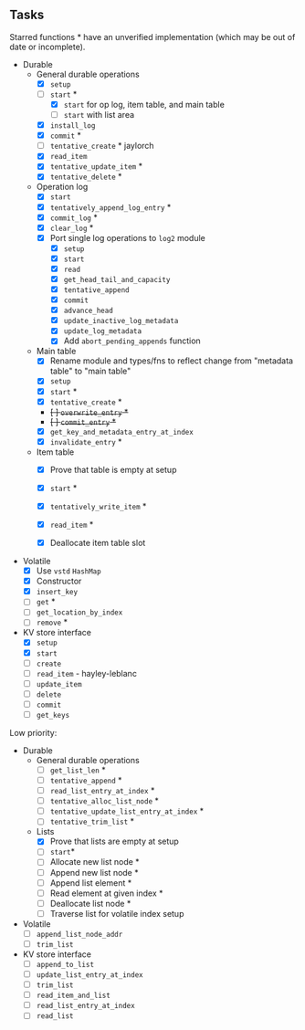 ## Tasks

Starred functions * have an unverified implementation (which may be out of date or incomplete).


- Durable
    - General durable operations
        - [x] `setup`
        - [ ] `start` * 
          - [x] `start` for op log, item table, and main table
          - [ ] `start` with list area
        - [x] `install_log`
        - [x] `commit` * 
        - [ ] `tentative_create` * jaylorch
        - [x] `read_item` 
        - [x] `tentative_update_item` *
        - [x] `tentative_delete` * 
        
    - Operation log
        - [x] `start`
        - [x] `tentatively_append_log_entry` *
        - [x] `commit_log` * 
        - [x] `clear_log` * 
        - [x] Port single log operations to `log2` module 
            - [x] `setup`
            - [x] `start` 
            - [x] `read`
            - [x] `get_head_tail_and_capacity`
            - [x] `tentative_append`
            - [x] `commit`
            - [x] `advance_head`
            - [x] `update_inactive_log_metadata`
            - [x] `update_log_metadata`
            - [x] Add `abort_pending_appends` function
    - Main table 
        - [x] Rename module and types/fns to reflect change from "metadata table" to "main table" 
        - [x] `setup`
        - [x] `start` *
        - [x] `tentative_create` *
        - ~~[ ] `overwrite_entry` *~~
        - ~~[ ] `commit_entry` *~~
        - [x] `get_key_and_metadata_entry_at_index`
        - [x] `invalidate_entry` *
    - Item table
        - [x] Prove that table is empty at setup
        - [x] `start` *
        - [x] `tentatively_write_item` *
        - [x] `read_item` *
        - [x] Deallocate item table slot


- Volatile
    - [x] Use `vstd` `HashMap` 
    - [x] Constructor
    - [x] `insert_key`
    - [ ] `get` *
    - [ ] `get_location_by_index`
    - [ ] `remove` *
  
- KV store interface
    - [x] `setup`
    - [x] `start` 
    - [ ] `create` 
    - [ ] `read_item` - hayley-leblanc
    - [ ] `update_item`
    - [ ] `delete`
    - [ ] `commit`
    - [ ] `get_keys`

Low priority:
- Durable
    - General durable operations
        - [ ] `get_list_len` *
        - [ ] `tentative_append` *
        - [ ] `read_list_entry_at_index` *
        - [ ] `tentative_alloc_list_node` *
        - [ ] `tentative_update_list_entry_at_index` *
        - [ ] `tentative_trim_list` *
    - Lists
        - [x] Prove that lists are empty at setup
        - [ ] `start`*
        - [ ] Allocate new list node *
        - [ ] Append new list node *
        - [ ] Append list element * 
        - [ ] Read element at given index *
        - [ ] Deallocate list node *
        - [ ] Traverse list for volatile index setup 
- Volatile
    - [ ] `append_list_node_addr`
    - [ ] `trim_list`
- KV store interface
    - [ ] `append_to_list`
    - [ ] `update_list_entry_at_index`
    - [ ] `trim_list`
    - [ ] `read_item_and_list`
    - [ ] `read_list_entry_at_index`
    - [ ] `read_list`